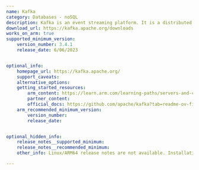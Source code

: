```yaml
---
name: Kafka
category: Databases - noSQL
description: Kafka is an event streaming platform. It is a distributed system consisting of servers and clients that communicate via a high-performance TCP network protocol.
download_url: https://kafka.apache.org/downloads
works_on_arm: true
supported_minimum_version:
    version_number: 3.4.1
    release_date: 6/06/2023


optional_info:
    homepage_url: https://kafka.apache.org/
    support_caveats:
    alternative_options:
    getting_started_resources:
        arm_content: https://learn.arm.com/learning-paths/servers-and-cloud-computing/kafka/
        partner_content:
        official_docs: https://github.com/apache/kafka?tab=readme-ov-file#apache-kafka
    arm_recommended_minimum_version:
        version_number:
        release_date:


optional_hidden_info:
    release_notes__supported_minimum:
    release_notes__recommended_minimum:
    other_info: Linux/ARM64 release notes are not available. Installation and testing are done using released source code tar.

---
```


